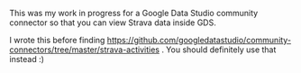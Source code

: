 This was my work in progress for a Google Data Studio community connector so that you can view Strava data inside GDS. 

I wrote this before finding https://github.com/googledatastudio/community-connectors/tree/master/strava-activities . You should definitely use that instead :)
